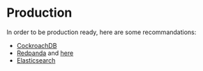 # Production

In order to be production ready, here are some recommandations:
- [CockroachDB](https://www.cockroachlabs.com/docs/stable/recommended-production-settings.html)
- [Redpanda](https://vectorized.io/docs/production-deployment) and [here](https://vectorized.io/docs/acls)
- [Elasticsearch](https://www.elastic.co/guide/en/elasticsearch/reference/master/configuring-tls.html)
